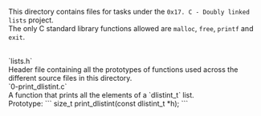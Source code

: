 This directory contains files for tasks under the `0x17. C - Doubly linked lists` project.<br>
The only C standard library functions allowed are `malloc`, `free`, `printf` and `exit`.


<br>
`lists.h`<br>
Header file containing all the prototypes of functions used across the different source files in this directory.


<br>
`0-print_dlistint.c`<br>
A function that prints all the elements of a `dlistint_t` list.<br>
Prototype:
```
size_t print_dlistint(const dlistint_t *h);
```
